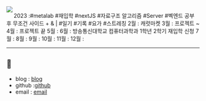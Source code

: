 <div align=left>
    <img align=left src="https://capsule-render.vercel.app/api?type=waving&color=auto&height=400&section=header&text=😎HELLO\'SUNOK\'WORLD😎&fontSize=60" />
</div>    

  
2023 :#metalab #재입학 #nextJS #자료구조 알고리즘 #Server #벡엔드 공부 후 무조건 사이드 + & | #일기 #기록 #요가 #스트레칭
2월 : 캐럿마켓
3월 : 프로젝트 ~
4월 : 프로젝트 끝
5월 : 
6월 : 방송통신대학교 컴퓨터과학과 1학년 2학기 재입학 신청 
7월 : 
8월 : 
9월 : 
10월 : 
11월 : 
12월 : 

---
🌱
---
- blog : [blog](https://velog.io/@sunokryu_123)
- github :[github](https://github.com/YUSUNOK)
- email : [email](sunokryu319@gmail.com)






